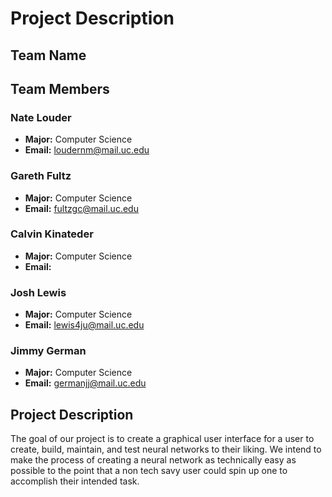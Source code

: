 # Project Description

## Team Name

## Team Members

### Nate Louder

-   **Major:** Computer Science
-   **Email:** loudernm@mail.uc.edu

### Gareth Fultz

-   **Major:** Computer Science
-   **Email:** fultzgc@mail.uc.edu

### Calvin Kinateder

-   **Major:** Computer Science
-   **Email:**

### Josh Lewis

-   **Major:** Computer Science
-   **Email:** lewis4ju@mail.uc.edu

### Jimmy German

-   **Major:** Computer Science
-   **Email:** germanjj@mail.uc.edu

## Project Description

The goal of our project is to create a graphical user interface for a user to create, build, maintain, and test neural networks to their liking. We intend to make the process of creating a neural network as technically easy as possible to the point that a non tech savy user could spin up one to accomplish their intended task.
